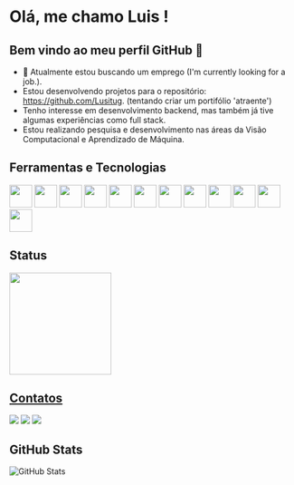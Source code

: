# Olá, me chamo Luis   ! 
## Bem vindo ao meu perfil GitHub 👋


- 🔭 Atualmente estou buscando um emprego (I'm currently looking for a job.).
- Estou desenvolvendo projetos para o repositório: https://github.com/Lusitug. (tentando criar um portifólio 'atraente')
- Tenho interesse em desenvolvimento backend, mas também já tive algumas experiências como full stack.
- Estou realizando pesquisa e desenvolvimento nas áreas da Visão Computacional e Aprendizado de Máquina.

## Ferramentas e Tecnologias
<div>
<img src="https://cdn.jsdelivr.net/gh/devicons/devicon@latest/icons/python/python-original.svg" width="40" height="40"/>
<img src="https://cdn.jsdelivr.net/gh/devicons/devicon@latest/icons/java/java-original.svg" width="40" height="40"/>
<img src="https://cdn.jsdelivr.net/gh/devicons/devicon@latest/icons/kotlin/kotlin-original.svg" width="40" height="40"/>
<img loading="lazy" src="https://cdn.jsdelivr.net/gh/devicons/devicon@latest/icons/spring/spring-original.svg" width="40" height="40"/>
<img loading="lazy" src="https://cdn.jsdelivr.net/gh/devicons/devicon@latest/icons/cplusplus/cplusplus-original.svg" width="40" height="40"/>
<img loading="lazy" src="https://cdn.jsdelivr.net/gh/devicons/devicon@latest/icons/vuejs/vuejs-original.svg" width="40" height="40"/>
<img loading="lazy" src="https://cdn.jsdelivr.net/gh/devicons/devicon@latest/icons/javascript/javascript-original.svg" width="40" height="40"/>     
<img loading="lazy" src="https://cdn.jsdelivr.net/gh/devicons/devicon@latest/icons/html5/html5-original.svg" width="40" height="40"/>       
<img loading="lazy" src="https://cdn.jsdelivr.net/gh/devicons/devicon@latest/icons/css3/css3-original.svg" width="40" height="40"/>       
<img loading="lazy" src="https://cdn.jsdelivr.net/gh/devicons/devicon@latest/icons/postgresql/postgresql-original.svg" width="40" height="40">
<img loading="lazy" src="https://cdn.jsdelivr.net/gh/devicons/devicon@latest/icons/dbeaver/dbeaver-original.svg" width="40" height="40"/>       
<img loading="lazy" src="https://cdn.jsdelivr.net/gh/devicons/devicon@latest/icons/git/git-original.svg" width="40" height="40"/>
</div>

## Status
<div>
<a href="https://github.com/Lusigmes">
<img loading="lazy" height="180em" src="https://github-readme-stats.vercel.app/api/top-langs/?username=Lusigmes&layout=compact&langs_count=7&theme=dracula"/>
</div>
                             
## Contatos
<div>
<a href="https://instagram.com/llusitu/" target="_blank"><img loading="lazy" src="https://img.shields.io/badge/-Instagram-%23E4405F?style=for-the-badge&logo=instagram&logoColor=white" target="_blank"></a>
<a href = "mailto:talkme.lusi@gmail.com"><img loading="lazy" src="https://img.shields.io/badge/Gmail-D14836?style=for-the-badge&logo=gmail&logoColor=white" target="_blank"></a>
<a href="https://www.linkedin.com/in/luis-gomes-54b534265/" target="_blank"><img loading="lazy" src="https://img.shields.io/badge/-LinkedIn-%230077B5?style=for-the-badge&logo=linkedin&logoColor=white" target="_blank"></a>   
</div

  
<hr>

## GitHub Stats
![GitHub Stats](https://github-readme-stats.vercel.app/api?username=00raoni&theme=transparent&bg_color=000&border_color=30A3DC&show_icons=true&icon_color=30A3DC&title_color=E94D5F&text_color=FFF)

